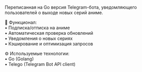 Переписанная на Go версия Telegram-бота, уведомляющего пользователей о выходе новых серий аниме.

🧩 Функционал:</br>
• Подписка/отписка на аниме</br>
• Автоматическая проверка обновлений</br>
• Уведомления о новых сериях</br>
• Кэширование и оптимизация запросов</br>

⚙️ Используемые технологии:</br>
• Go (Golang)</br>
• Telego (Telegram Bot API client)
